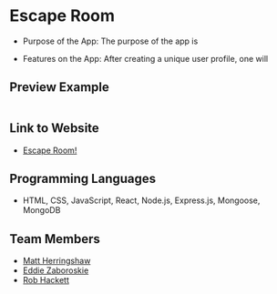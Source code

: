# Escape Room

* Purpose of the App: The purpose of the app is 


* Features on the App: After creating a unique user profile, one will

## Preview Example
![]()

## Link to Website
* [Escape Room!]()

## Programming Languages
* HTML, CSS, JavaScript, React, Node.js, Express.js, Mongoose, MongoDB

## Team Members
- [Matt Herringshaw](https://github.com/MattHerringshaw1) 
- [Eddie Zaboroskie](https://github.com/ezaboroskie) 
- [Rob Hackett](https://github.com/Robhack623) 
